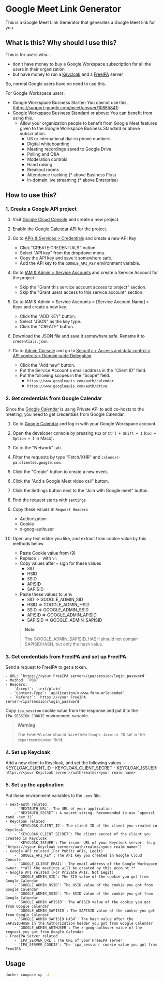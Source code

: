 # Google Meet Link Generator

This is a Google Meet Link Generator that generates a Google Meet link for you.

## What is this? Why should I use this?

This is for users who...

- don't have money to buy a Google Workspace subscription for all the users in their organization
- but have money to run a [Keycloak](https://www.keycloak.org/) and a [FreeIPA](https://www.freeipa.org/) server

So, normal Google users have no need to use this.

For Google Workspace users:

- Google Workspace Business Starter: You cannot use this. (https://support.google.com/meet/answer/10885841)
- Google Workspace Business Standard or above: You can benefit from using this.
  - Allow your organization people to benefit from Google Meet features given to the Google Workspace Business Standard or above subscription.
    - US or international dial-in phone numbers
    - Digital whiteboarding
    - Meeting recordings saved to Google Drive
    - Polling and Q&A
    - Moderation controls
    - Hand raising
    - Breakout rooms
    - Attendance tracking (\* above Business Plus)
    - In-domain live streaming (\* above Enterprise)

## How to use this?

### 1. Create a Google API project

1. Visit [Google Cloud Console](https://console.cloud.google.com/) and create a new project.
2. Enable the [Google Calendar API](https://console.cloud.google.com/apis/library/calendar-json.googleapis.com) for the project.
3. Go to [APIs & Services > Credentials](https://console.cloud.google.com/apis/credentials) and create a new API Key

   - Click "CREATE CREDENTIALS" button.
   - Select "API key" from the dropdown menu.
   - Copy the API key and save it somewhere safe.
   - Add the API key to the `GOOGLE_API_KEY` environment variable.

4. Go to [IAM & Admin > Service Accounts](https://console.cloud.google.com/iam-admin/serviceaccounts) and create a Service Account for the project.

   - Skip the "Grant this service account access to project" section.
   - Skip the "Grant users access to this service account" section.

5. Go to IAM & Admin > Service Accounts > \[Service Account Name\] > Keys and create a new key.

   - Click the "ADD KEY" button.
   - Select "JSON" as the key type.
   - Click the "CREATE" button.

6. Download the JSON file and save it somewhere safe. Rename it to `credentials.json`.
7. Go to [Admin Console](https://admin.google.com/) and go to [Security > Access and data control > API controls > Domain-wide Delegation](https://admin.google.com/u/0/ac/owl/domainwidedelegation)
   - Click the "Add new" button.
   - Put the Service Account's email address in the "Client ID" field.
   - Put the following scopes in the "Scope" field.
     - `https://www.googleapis.com/auth/calendar`
     - `https://www.googleapis.com/auth/drive`

### 2. Get credentials from Google Calendar

Since the [Google Calendar](https://calendar.google.com/) is using Private API to add co-hosts to the meeting, you need to get credentials from Google Calendar.

1. Go to [Google Calendar](https://calendar.google.com/) and log in with your Google Workspace account.
2. Open the developer console by pressing `F12` or `Ctrl + Shift + I` (`Cmd + Option + I` in Macs).
3. Go to the "Network" tab.
4. Filter the requests by type "Fetch/XHR" and `calendar-pa.clients6.google.com`.
5. Click the "Create" button to create a new event.
6. Click the "Add a Google Meet video call" button.
7. Click the Settings button next to the "Join with Google meet" button.
8. Find the request starts with `settings`
9. Copy these values in `Request Headers`
   - Authorization
   - Cookie
   - x-goog-authuser
10. Open any text editor you like, and extract from cookie value by this methods below

    - Paste Cookie value from (9)
    - Replace `; ` with `\n`
    - Copy values after `=` sign for these values
      - SID
      - HSID
      - SSID
      - APISID
      - SAPISID
    - Paste these values to .env
      - SID => GOOGLE_ADMIN_SID
      - HSID => GOOGLE_ADMIN_HSID
      - SSID => GOOGLE_ADMIN_SSID
      - APISID => GOOGLE_ADMIN_APISID
      - SAPISID => GOOGLE_ADMIN_SAPISID

    > **Note**
    >
    > The GOOGLE_ADMIN_SAPISID_HASH should not contain SAPISIDHASH, but only the hash value.

### 3. Get credentials from FreeIPA and set up FreeIPA

Send a request to FreeIPA to get a token.

    - URL: `https://<your FreeIPA server>/ipa/session/login_password`
    - Method: `POST`
    - Headers:
      - `Accept`: `text/plain`
      - `Content-Type`: `application/x-www-form-urlencoded`
      - `Referer`: `https://<your FreeIPA server>/ipa/session/login_password`

Copy `ipa_session` cookie value from the response and put it to the `IPA_SESSION_COOKIE` environment variable.

> **Warning**
>
> The FreeIPA user should have their `Google Account ID` set in the `departmentNumber` field.

### 4. Set up Keycloak

Add a new client to Keycloak, and set the following values. - KEYCLOAK_CLIENT_ID - KEYCLOAK_CLIENT_SECRET - KEYCLOAK_ISSUER: `https://<your Keycloak server>/auth/realms/<your realm name>`

### 5. Set up the application

Put these environment variables to the `.env` file.

    - next-auth related
        - `NEXTAUTH_URL`: The URL of your application
        - `NEXTAUTH_SECRET`: A secret string. Recommended to use `openssl rand -hex 32`
    - Keycloak related
        - `KEYCLOAK_CLIENT_ID`: The client ID of the client you created in Keycloak
        - `KEYCLOAK_CLIENT_SECRET`: The client secret of the client you created in Keycloak
        - `KEYCLOAK_ISSUER`: The issuer URL of your Keycloak server. (e.g. `https://<your Keycloak server>/auth/realms/<your realm name>`)
    - Google API related (For Public APIs, Legit)
        - `GOOGLE_API_KEY`: The API key you created in Google Cloud Console
        - `GOOGLE_CLIENT_EMAIL`: The email address of the Google Workspace owner. **All the meetings will be created by this account.**
    - Google API related (For Private APIs, Not Legit)
        - `GOOGLE_ADMIN_SID`: The SID value of the cookie you got from Google Calendar
        - `GOOGLE_ADMIN_HSID`: The HSID value of the cookie you got from Google Calendar
        - `GOOGLE_ADMIN_SSID`: The SSID value of the cookie you got from Google Calendar
        - `GOOGLE_ADMIN_APISID`: The APISID value of the cookie you got from Google Calendar
        - `GOOGLE_ADMIN_SAPISID`: The SAPISID value of the cookie you got from Google Calendar
        - `GOOGLE_ADMIN_SAPISID_HASH`: The hash value after the SAPISIDHASH in the Authorization header you got from Google Calendar
        - `GOOGLE_ADMIN_AUTHUSER`: The x-goog-authuser value of the request you got from Google Calendar
    - FreeIPA Server related
        - `IPA_SERVER_URL`: The URL of your FreeIPA server
        - `IPA_SERVER_COOKIE`: The `ipa_session` cookie value you got from FreeIPA

## Usage

```bash
docker compose up -d
```
